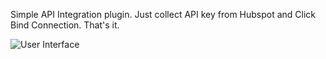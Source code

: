 Simple API Integration plugin. Just collect API key from Hubspot and Click Bind Connection. That's it.

![User Interface]((https://github.com/Oleraj09/Hubspot-API/blob/master/images/homepage.png))
